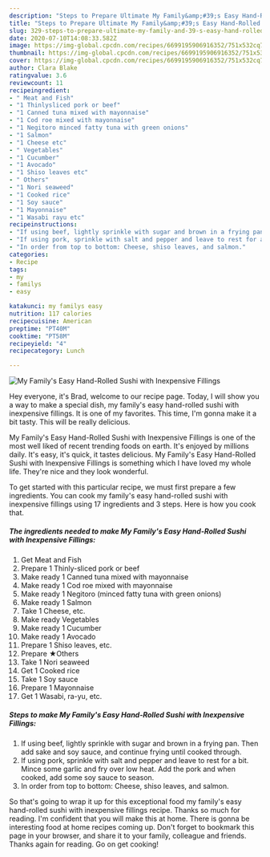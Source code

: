 ```yaml
---
description: "Steps to Prepare Ultimate My Family&amp;#39;s Easy Hand-Rolled Sushi with Inexpensive Fillings"
title: "Steps to Prepare Ultimate My Family&amp;#39;s Easy Hand-Rolled Sushi with Inexpensive Fillings"
slug: 329-steps-to-prepare-ultimate-my-family-and-39-s-easy-hand-rolled-sushi-with-inexpensive-fillings
date: 2020-07-10T14:08:33.582Z
image: https://img-global.cpcdn.com/recipes/6699195906916352/751x532cq70/my-familys-easy-hand-rolled-sushi-with-inexpensive-fillings-recipe-main-photo.jpg
thumbnail: https://img-global.cpcdn.com/recipes/6699195906916352/751x532cq70/my-familys-easy-hand-rolled-sushi-with-inexpensive-fillings-recipe-main-photo.jpg
cover: https://img-global.cpcdn.com/recipes/6699195906916352/751x532cq70/my-familys-easy-hand-rolled-sushi-with-inexpensive-fillings-recipe-main-photo.jpg
author: Clara Blake
ratingvalue: 3.6
reviewcount: 11
recipeingredient:
- " Meat and Fish"
- "1 Thinlysliced pork or beef"
- "1 Canned tuna mixed with mayonnaise"
- "1 Cod roe mixed with mayonnaise"
- "1 Negitoro minced fatty tuna with green onions"
- "1 Salmon"
- "1 Cheese etc"
- " Vegetables"
- "1 Cucumber"
- "1 Avocado"
- "1 Shiso leaves etc"
- " Others"
- "1 Nori seaweed"
- "1 Cooked rice"
- "1 Soy sauce"
- "1 Mayonnaise"
- "1 Wasabi rayu etc"
recipeinstructions:
- "If using beef, lightly sprinkle with sugar and brown in a frying pan. Then add sake and soy sauce, and continue frying until cooked through."
- "If using pork, sprinkle with salt and pepper and leave to rest for a bit. Mince some garlic and fry over low heat. Add the pork and when cooked, add some soy sauce to season."
- "In order from top to bottom: Cheese, shiso leaves, and salmon."
categories:
- Recipe
tags:
- my
- familys
- easy

katakunci: my familys easy 
nutrition: 117 calories
recipecuisine: American
preptime: "PT40M"
cooktime: "PT58M"
recipeyield: "4"
recipecategory: Lunch

---
```



![My Family&#39;s Easy Hand-Rolled Sushi with Inexpensive Fillings](https://img-global.cpcdn.com/recipes/6699195906916352/751x532cq70/my-familys-easy-hand-rolled-sushi-with-inexpensive-fillings-recipe-main-photo.jpg)

Hey everyone, it's Brad, welcome to our recipe page. Today, I will show you a way to make a special dish, my family&#39;s easy hand-rolled sushi with inexpensive fillings. It is one of my favorites. This time, I'm gonna make it a bit tasty. This will be really delicious.

My Family&#39;s Easy Hand-Rolled Sushi with Inexpensive Fillings is one of the most well liked of recent trending foods on earth. It's enjoyed by millions daily. It's easy, it's quick, it tastes delicious. My Family&#39;s Easy Hand-Rolled Sushi with Inexpensive Fillings is something which I have loved my whole life. They're nice and they look wonderful.




To get started with this particular recipe, we must first prepare a few ingredients. You can cook my family&#39;s easy hand-rolled sushi with inexpensive fillings using 17 ingredients and 3 steps. Here is how you cook that.

<!--inarticleads1-->

##### The ingredients needed to make My Family&#39;s Easy Hand-Rolled Sushi with Inexpensive Fillings:

1. Get  Meat and Fish
1. Prepare 1 Thinly-sliced pork or beef
1. Make ready 1 Canned tuna mixed with mayonnaise
1. Make ready 1 Cod roe mixed with mayonnaise
1. Make ready 1 Negitoro (minced fatty tuna with green onions)
1. Make ready 1 Salmon
1. Take 1 Cheese, etc.
1. Make ready  Vegetables
1. Make ready 1 Cucumber
1. Make ready 1 Avocado
1. Prepare 1 Shiso leaves, etc.
1. Prepare  ★Others
1. Take 1 Nori seaweed
1. Get 1 Cooked rice
1. Take 1 Soy sauce
1. Prepare 1 Mayonnaise
1. Get 1 Wasabi, ra-yu, etc.




<!--inarticleads2-->

##### Steps to make My Family&#39;s Easy Hand-Rolled Sushi with Inexpensive Fillings:

1. If using beef, lightly sprinkle with sugar and brown in a frying pan. Then add sake and soy sauce, and continue frying until cooked through.
1. If using pork, sprinkle with salt and pepper and leave to rest for a bit. Mince some garlic and fry over low heat. Add the pork and when cooked, add some soy sauce to season.
1. In order from top to bottom: Cheese, shiso leaves, and salmon.




So that's going to wrap it up for this exceptional food my family&#39;s easy hand-rolled sushi with inexpensive fillings recipe. Thanks so much for reading. I'm confident that you will make this at home. There is gonna be interesting food at home recipes coming up. Don't forget to bookmark this page in your browser, and share it to your family, colleague and friends. Thanks again for reading. Go on get cooking!
